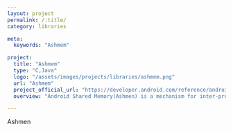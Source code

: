 ```yaml
---
layout: project
permalink: /:title/
category: libraries

meta:
  keywords: "Ashmem"

project:
  title: "Ashmem"
  type: "C,Java"
  logo: "/assets/images/projects/libraries/ashmem.png"
  url: "Ashmem"
  project_official_url: "https://developer.android.com/reference/android/os/SharedMemory"
  overview: "Android Shared Memory(Ashmen) is a mechanism for inter-process communication (IPC) in the Android system. It allows different applications or processes to share a region of memory to efficiently exchange data."

---
```


<p>Ashmen</p>
